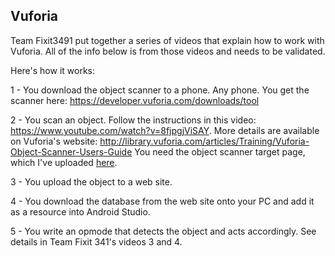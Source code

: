 ## Vuforia

Team Fixit3491 put together a series of videos that explain how to work with Vuforia. 
All of the info below is from those videos and needs to be validated.

Here's how it works:

1 - You download the object scanner to a phone. Any phone. You get the scanner here: https://developer.vuforia.com/downloads/tool

2 - You scan an object. Follow the instructions in this video: https://www.youtube.com/watch?v=8fjpgjViSAY. More details are available on Vuforia's website: http://library.vuforia.com/articles/Training/Vuforia-Object-Scanner-Users-Guide
You need the object scanner target page, which I've uploaded [here](Letter-ObjectScanningTarget[1].pdf).


3 - You upload the object to a web site.

4 - You download the database from the web site onto your PC and add it as a resource into Android Studio.

5 - You write an opmode that detects the object and acts accordingly. See details in Team Fixit 341's videos 3 and 4.

